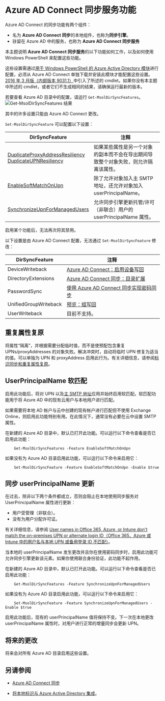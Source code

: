 <properties
	pageTitle="Azure AD Connect 同步服务功能和配置 | Azure"
	description="介绍 Azure AD Connect 同步服务的服务端功能。"
	services="active-directory"
	documentationCenter=""
	authors="andkjell"
	manager="stevenpo"
	editor=""/>

<tags
	ms.service="active-directory"
	ms.date="06/27/2016"
	wacn.date=""/>

# Azure AD Connect 同步服务功能

Azure AD Connect 的同步功能有两个组件：

- 名为 **Azure AD Connect 同步**的本地组件，也称为**同步引擎**。
- 驻留在 Azure AD 中的服务，也称为 **Azure AD Connect 同步服务**

本主题说明 **Azure AD Connect 同步服务**的以下功能如何工作，以及如何使用 Windows PowerShell 来配置这些功能。

这些设置需通过[用于 Windows PowerShell 的 Azure Active Directory 模块](http://aka.ms/aadposh)进行配置，必须从 Azure AD Connect 单独下载并安装此模块才能配置这些设置。[2016 年 3 月版（内部版本 9031.1）](http://social.technet.microsoft.com/wiki/contents/articles/28552.microsoft-azure-active-directory-powershell-module-version-release-history.aspx#Version_9031_1)中引入了所述的 cmdlet。如果你没有本主题中所述的 cmdlet，或者它们不生成相同的结果，请确保运行最新的版本。

若要查看 Azure AD 目录中的配置，请运行 `Get-MsolDirSyncFeatures`。  
![Get-MsolDirSyncFeatures 结果](./media/active-directory-aadconnectsyncservice-features/getmsoldirsyncfeatures.png)

其中的许多设置只能由 Azure AD Connect 更改。

`Set-MsolDirSyncFeature` 可以配置以下设置：

DirSyncFeature | 注释
--- | ---
 [DuplicateProxyAddressResiliency<br/>DuplicateUPNResiliency](#duplicate-attribute-resiliency) | 如果某些属性是另一个对象的副本而不会在导出期间导致整个对象失败，则允许隔离该属性。
[EnableSoftMatchOnUpn](#userprincipalname-soft-match) | 除了允许对象加入主 SMTP 地址，还允许对象加入 userPrincipalName。
[SynchronizeUpnForManagedUsers](#synchronize-userprincipalname-updates) | 允许同步引擎更新托管/许可（非联合）用户的 userPrincipalName 属性。

启用某个功能后，无法再次将其禁用。

以下设置是由 Azure AD Connect 配置，无法通过 `Set-MsolDirSyncFeature` 修改：

DirSyncFeature | 注释
--- | ---
DeviceWriteback | [Azure AD Connect：启用设备写回](/documentation/articles/active-directory-aadconnect-feature-device-writeback/)
DirectoryExtensions | [Azure AD Connect 同步：目录扩展](/documentation/articles/active-directory-aadconnectsync-feature-directory-extensions/)
PasswordSync | [使用 Azure AD Connect 同步实现密码同步](/documentation/articles/active-directory-aadconnectsync-implement-password-synchronization/)
UnifiedGroupWriteback | [预览：组写回](/documentation/articles/active-directory-aadconnect-feature-preview/#group-writeback)
UserWriteback | 目前不支持。

## <a name="duplicate-attribute-resiliency"></a>重复属性复原
将属性“隔离”，并根据需要分配临时值，而不是使预配包含重复 UPNs/proxyAddresses 的对象失败。解决冲突时，自动将临时 UPN 修复为适当的值。可以单独为 UPN 和 proxyAddress 启用此行为。有关详细信息，请参阅[标识同步和重复属性复原](/documentation/articles/active-directory-aadconnectsyncservice-duplicate-attribute-resiliency/)。

## <a name="userprincipalname-soft-matchs"></a>UserPrincipalName 软匹配
启用此功能后，将对 UPN 以及[主 SMTP 地址](https://support.microsoft.com/kb/2641663)应用并始终启用软匹配。软匹配功能用于将 Azure AD 中的现有云用户与本地用户进行匹配。

如果需要将本地 AD 帐户与云中创建的现有帐户进行匹配但不使用 Exchange Online，则启用此功能特别有用。在此情况下，通常没有必要在云中设置 SMTP 属性。

在新建的 Azure AD 目录中，默认已打开此功能。可以运行以下命令查看是否已启用此功能：

		Get-MsolDirSyncFeatures -Feature EnableSoftMatchOnUpn


如果没有为 Azure AD 目录启用此功能，可以运行以下命令来启用它：

		Set-MsolDirSyncFeature -Feature EnableSoftMatchOnUpn -Enable $true


## <a name="synchronize-userprincipalname-updates"></a>同步 userPrincipalName 更新
在过去，除非以下两个条件都成立，否则会阻止在本地使用同步服务对 UserPrincipalName 属性进行更新：

- 用户受管理（非联合）。
- 没有为用户分配许可证。

有关详细信息，请参阅 [User names in Office 365, Azure, or Intune don't match the on-premises UPN or alternate login ID（Office 365、Azure 或 Intune 中的用户名与本地 UPN 或备用登录 ID 不匹配）](https://support.microsoft.com/kb/2523192)。

当本地的 userPrincipalName 发生更改并且你在使用密码同步时，启用此功能可允许同步引擎更新该元素。如果你使用联合身份验证，此功能不起作用。

在新建的 Azure AD 目录中，默认已打开此功能。可以运行以下命令查看是否已启用此功能：

		Get-MsolDirSyncFeatures -Feature SynchronizeUpnForManagedUsers


如果没有为 Azure AD 目录启用此功能，可以运行以下命令来启用它：

		Set-MsolDirSyncFeature -Feature SynchronizeUpnForManagedUsers -Enable $true


启用此功能后，现有的 userPrincipalName 值将保持不变。下一次在本地更改 userPrincipalName 属性时，对用户进行正常的增量同步会更新 UPN。

## 将来的更改
将来会对所有 Azure AD 目录启用这些设置。

## 另请参阅

- [Azure AD Connect 同步](/documentation/articles/active-directory-aadconnectsync-whatis/)

- [将本地标识与 Azure Active Directory 集成](/documentation/articles/active-directory-aadconnect/)。

<!---HONumber=Mooncake_0725_2016-->